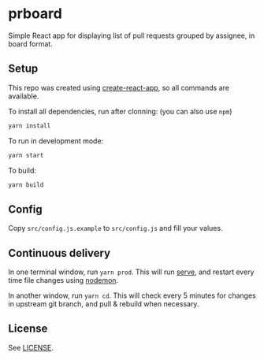 # prboard

Simple React app for displaying list of pull requests grouped by assignee,
in board format.

## Setup

This repo was created using
[create-react-app](https://github.com/facebookincubator/create-react-app),
so all commands are available.

To install all dependencies, run after clonning: (you can also use `npm`)

```js
yarn install
```

To run in development mode:

```js
yarn start
```

To build:

```js
yarn build
```

## Config

Copy `src/config.js.example` to `src/config.js` and fill your values.

## Continuous delivery

In one terminal window, run `yarn prod`. This will run [serve](https://github.com/zeit/serve),
and restart every time file changes using [nodemon](https://github.com/remy/nodemon).

In another window, run `yarn cd`. This will check every 5 minutes for changes in
upstream git branch, and pull & rebuild when necessary.

## License

See [LICENSE](LICENSE).
